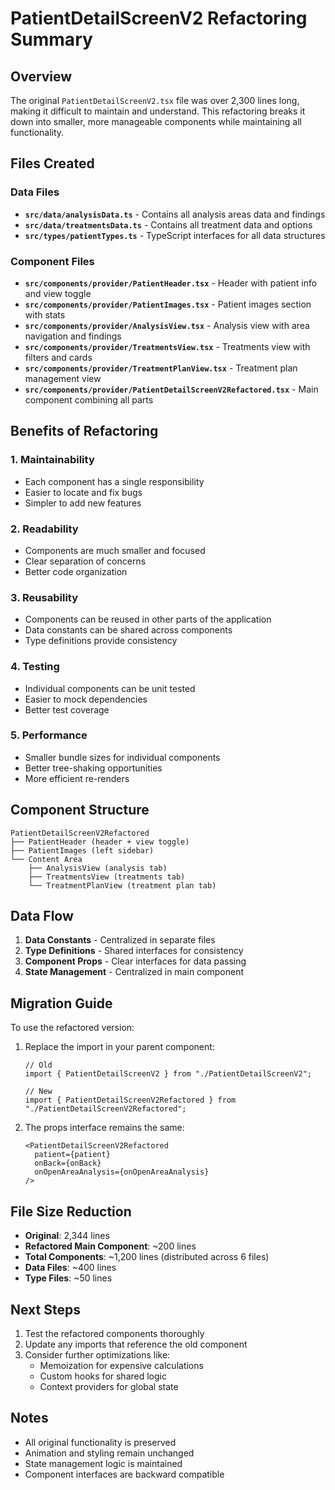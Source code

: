 # PatientDetailScreenV2 Refactoring Summary

## Overview

The original `PatientDetailScreenV2.tsx` file was over 2,300 lines long, making it difficult to maintain and understand. This refactoring breaks it down into smaller, more manageable components while maintaining all functionality.

## Files Created

### Data Files

- **`src/data/analysisData.ts`** - Contains all analysis areas data and findings
- **`src/data/treatmentsData.ts`** - Contains all treatment data and options
- **`src/types/patientTypes.ts`** - TypeScript interfaces for all data structures

### Component Files

- **`src/components/provider/PatientHeader.tsx`** - Header with patient info and view toggle
- **`src/components/provider/PatientImages.tsx`** - Patient images section with stats
- **`src/components/provider/AnalysisView.tsx`** - Analysis view with area navigation and findings
- **`src/components/provider/TreatmentsView.tsx`** - Treatments view with filters and cards
- **`src/components/provider/TreatmentPlanView.tsx`** - Treatment plan management view
- **`src/components/provider/PatientDetailScreenV2Refactored.tsx`** - Main component combining all parts

## Benefits of Refactoring

### 1. **Maintainability**

- Each component has a single responsibility
- Easier to locate and fix bugs
- Simpler to add new features

### 2. **Readability**

- Components are much smaller and focused
- Clear separation of concerns
- Better code organization

### 3. **Reusability**

- Components can be reused in other parts of the application
- Data constants can be shared across components
- Type definitions provide consistency

### 4. **Testing**

- Individual components can be unit tested
- Easier to mock dependencies
- Better test coverage

### 5. **Performance**

- Smaller bundle sizes for individual components
- Better tree-shaking opportunities
- More efficient re-renders

## Component Structure

```
PatientDetailScreenV2Refactored
├── PatientHeader (header + view toggle)
├── PatientImages (left sidebar)
└── Content Area
    ├── AnalysisView (analysis tab)
    ├── TreatmentsView (treatments tab)
    └── TreatmentPlanView (treatment plan tab)
```

## Data Flow

1. **Data Constants** - Centralized in separate files
2. **Type Definitions** - Shared interfaces for consistency
3. **Component Props** - Clear interfaces for data passing
4. **State Management** - Centralized in main component

## Migration Guide

To use the refactored version:

1. Replace the import in your parent component:

   ```tsx
   // Old
   import { PatientDetailScreenV2 } from "./PatientDetailScreenV2";

   // New
   import { PatientDetailScreenV2Refactored } from "./PatientDetailScreenV2Refactored";
   ```

2. The props interface remains the same:
   ```tsx
   <PatientDetailScreenV2Refactored
     patient={patient}
     onBack={onBack}
     onOpenAreaAnalysis={onOpenAreaAnalysis}
   />
   ```

## File Size Reduction

- **Original**: 2,344 lines
- **Refactored Main Component**: ~200 lines
- **Total Components**: ~1,200 lines (distributed across 6 files)
- **Data Files**: ~400 lines
- **Type Files**: ~50 lines

## Next Steps

1. Test the refactored components thoroughly
2. Update any imports that reference the old component
3. Consider further optimizations like:
   - Memoization for expensive calculations
   - Custom hooks for shared logic
   - Context providers for global state

## Notes

- All original functionality is preserved
- Animation and styling remain unchanged
- State management logic is maintained
- Component interfaces are backward compatible

